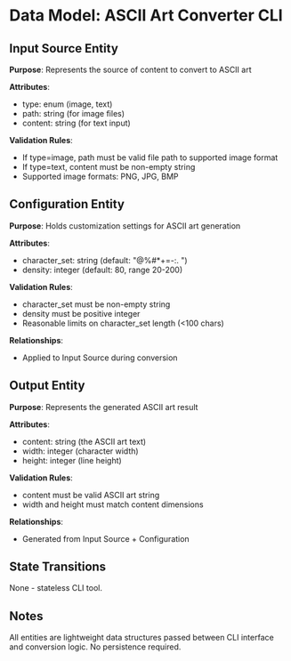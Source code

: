 # Data Model: ASCII Art Converter CLI

## Input Source Entity

**Purpose**: Represents the source of content to convert to ASCII art

**Attributes**:
- type: enum (image, text)
- path: string (for image files)
- content: string (for text input)

**Validation Rules**:
- If type=image, path must be valid file path to supported image format
- If type=text, content must be non-empty string
- Supported image formats: PNG, JPG, BMP

## Configuration Entity

**Purpose**: Holds customization settings for ASCII art generation

**Attributes**:
- character_set: string (default: "@%#*+=-:. ")
- density: integer (default: 80, range 20-200)

**Validation Rules**:
- character_set must be non-empty string
- density must be positive integer
- Reasonable limits on character_set length (<100 chars)

**Relationships**:
- Applied to Input Source during conversion

## Output Entity

**Purpose**: Represents the generated ASCII art result

**Attributes**:
- content: string (the ASCII art text)
- width: integer (character width)
- height: integer (line height)

**Validation Rules**:
- content must be valid ASCII art string
- width and height must match content dimensions

**Relationships**:
- Generated from Input Source + Configuration

## State Transitions

None - stateless CLI tool.

## Notes

All entities are lightweight data structures passed between CLI interface and conversion logic. No persistence required.
